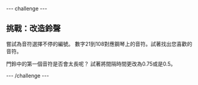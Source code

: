 --- challenge ---

## 挑戰：改造鈴聲

嘗試為音符選擇不停的編號。 數字21到108對應鋼琴上的音符。試著找出您喜歡的音符。

門鈴中的第一個音符是否會太長呢？ 試著將間隔時間更改為0.75或是0.5。

--- /challenge ---
